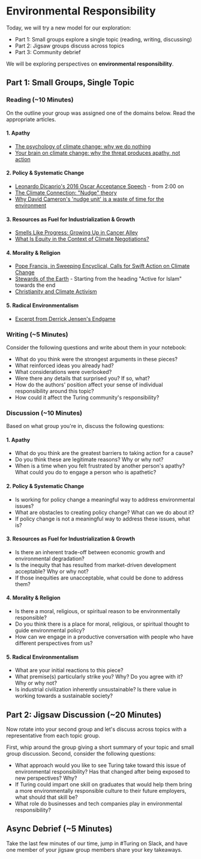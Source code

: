 # Environmental Responsibility

Today, we will try a new model for our exploration:

* Part 1: Small groups explore a single topic (reading, writing, discussing)
* Part 2: Jigsaw groups discuss across topics
* Part 3: Community debrief

We will be exploring perspectives on **environmental responsibility**.

## Part 1: Small Groups, Single Topic

### Reading (~10 Minutes)

On the outline your group was assigned one of the domains below. Read the appropriate articles.

#### 1. Apathy

* [The psychology of climate change: why we do nothing](http://www.theecologist.org/News/news_analysis/301036/the_psychology_of_climate_change_why_we_do_nothing.html)
* [Your brain on climate change: why the threat produces apathy, not action](http://www.theguardian.com/sustainable-business/2014/nov/10/brain-climate-change-science-psychology-environment-elections)

#### 2. Policy & Systematic Change

* [Leonardo Dicaprio's 2016 Oscar Acceptance Speech](http://oscar.go.com/news/winners/watch-leonardo-dicaprios-acceptance-speech-for-best-actor-2016) - from 2:00 on
* [The Climate Connection: "Nudge" theory](http://www.bbc.co.uk/worldservice/science/2010/11/101129_climate_connection_nudge_theory_video.shtml)
* [Why David Cameron's 'nudge unit' is a waste of time for the environment](http://www.theguardian.com/environment/2011/mar/31/david-cameron-nudge-unit-environment)

#### 3. Resources as Fuel for Industrialization & Growth

* [Smells Like Progress: Growing Up in Cancer Alley](https://blog.epa.gov/blog/2013/08/smells-like-progress/)
* [What Is Equity in the Context of Climate Negotiations?](http://www.wri.org/blog/2012/12/what-equity-context-climate-negotiations)

#### 4. Morality & Religion

* [Pope Francis, in Sweeping Encyclical, Calls for Swift Action on Climate Change](http://www.nytimes.com/2015/06/19/world/europe/pope-francis-in-sweeping-encyclical-calls-for-swift-action-on-climate-change.html?_r=0)
* [Stewards of the Earth](http://www.emagazine.com/magazine-archive/stewards-of-the-earth) - Starting from the heading "Active for Islam" towards the end
* [Christianity and Climate Activism](http://yearsoflivingdangerously.com/video/reaching-across-divide/)

#### 5. Radical Environmentalism

* [Excerpt from Derrick Jensen's Endgame](http://www.derrickjensen.org/work/endgame/endgame-premises-english/)

### Writing (~5 Minutes)

Consider the following questions and write about them in your notebook:

* What do you think were the strongest arguments in these pieces?
* What reinforced ideas you already had?
* What considerations were overlooked?
* Were there any details that surprised you? If so, what?
* How do the authors' position affect your sense of individual responsibility around this topic?
* How could it affect the Turing community's responsibility?

### Discussion (~10 Minutes)

Based on what group you're in, discuss the following questions:

#### 1. Apathy

* What do you think are the greatest barriers to taking action for a cause?
* Do you think these are legitimate reasons? Why or why not?
* When is a time when you felt frustrated by another person's apathy? What could you do to engage a person who is apathetic?

#### 2. Policy & Systematic Change

* Is working for policy change a meaningful way to address environmental issues?
* What are obstacles to creating policy change? What can we do about it?
* If policy change is not a meaningful way to address these issues, what is?

#### 3. Resources as Fuel for Industrialization & Growth

* Is there an inherent trade-off between economic growth and environmental degradation?
* Is the inequity that has resulted from market-driven development acceptable? Why or why not?
* If those inequities are unacceptable, what could be done to address them?

#### 4. Morality & Religion

* Is there a moral, religious, or spiritual reason to be environmentally responsible?
* Do you think there is a place for moral, religious, or spiritual thought to guide environmental policy?
* How can we engage in a productive conversation with people who have different perspectives from us?

#### 5. Radical Environmentalism

* What are your initial reactions to this piece?
* What premise(s) particularly strike you? Why? Do you agree with it? Why or why not?
* Is industrial civilization inherently unsustainable? Is there value in working towards a sustainable society?

## Part 2: Jigsaw Discussion (~20 Minutes)

Now rotate into your second group and let's discuss across topics with a representative from each topic group.

First, whip around the group giving a short summary of your topic and small group discussion. Second, consider the following questions:

* What approach would you like to see Turing take toward this issue of environmental responsibility? Has that changed after being exposed to new perspectives? Why?
* If Turing could impart one skill on graduates that would help them bring a more environmentally responsible culture to their future employers, what should that skill be?
* What role do businesses and tech companies play in environmental responsibility?

## Async Debrief (~5 Minutes)

Take the last few minutes of our time, jump in #Turing on Slack, and have one member of your jigsaw group members share your key takeaways.

